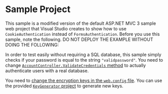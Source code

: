 # Sample Project #

This sample is a modified version of the default ASP.NET MVC 3 sample web
project that Visual Studio creates to show how to use `CookieAuthentication`
instead of `FormsAuthentication`.  Before you use this sample, note the
following. DO NOT DEPLOY THE EXAMPLE WITHOUT DOING THE FOLLOWING:

In order to test easily without requiring a SQL database, this sample simply
checks if your password is equal to the string `"validpassword"`.  You need
to change [`AccountController.ValidateCredentials` method](https://github.com/appharbor/AppHarbor.Web.Security/blob/master/AuthenticationExample/Controllers/AccountController.cs#L11) to actually authenticate users with a real database.

You need to [change the encryption keys in the `web.config` file](https://github.com/appharbor/AppHarbor.Web.Security/blob/master/AuthenticationExample/Web.config#L18). You can use the provided [`KeyGenerator` project](https://github.com/appharbor/AppHarbor.Web.Security/tree/master/KeyGenerator) to generate new
keys.
